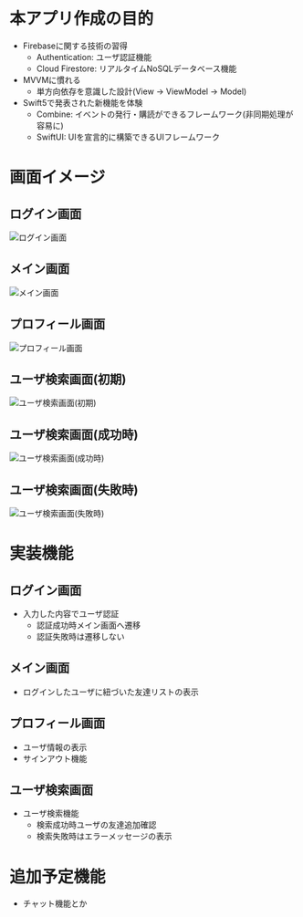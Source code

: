 # 本アプリ作成の目的
- Firebaseに関する技術の習得
  - Authentication: ユーザ認証機能
  - Cloud Firestore: リアルタイムNoSQLデータベース機能
- MVVMに慣れる
  - 単方向依存を意識した設計(View -> ViewModel -> Model)
- Swift5で発表された新機能を体験
  - Combine: イベントの発行・購読ができるフレームワーク(非同期処理が容易に)
  - SwiftUI: UIを宣言的に構築できるUIフレームワーク

# 画面イメージ
## ログイン画面
![ログイン画面](/doc/img/LoginView.PNG) 
## メイン画面
![メイン画面](/doc/img/MainView.PNG) 
## プロフィール画面
![プロフィール画面](/doc/img/ProfileView.PNG) 
## ユーザ検索画面(初期)
![ユーザ検索画面(初期)](/doc/img/SearchUserView_init.PNG) 
## ユーザ検索画面(成功時)
![ユーザ検索画面(成功時)](/doc/img/SearchUserView_success.PNG) 
## ユーザ検索画面(失敗時)
![ユーザ検索画面(失敗時)](/doc/img/SearchUserView_failure.PNG) 

# 実装機能
## ログイン画面
- 入力した内容でユーザ認証
  - 認証成功時メイン画面へ遷移
  - 認証失敗時は遷移しない
## メイン画面
- ログインしたユーザに紐づいた友達リストの表示
## プロフィール画面
- ユーザ情報の表示
- サインアウト機能
## ユーザ検索画面
- ユーザ検索機能
  - 検索成功時ユーザの友達追加確認
  - 検索失敗時はエラーメッセージの表示

# 追加予定機能
- チャット機能とか